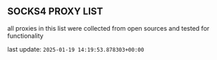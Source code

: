 ## SOCKS4 PROXY LIST

all proxies in this list were collected from open sources and tested for functionality

last update: `2025-01-19 14:19:53.878303+00:00`
